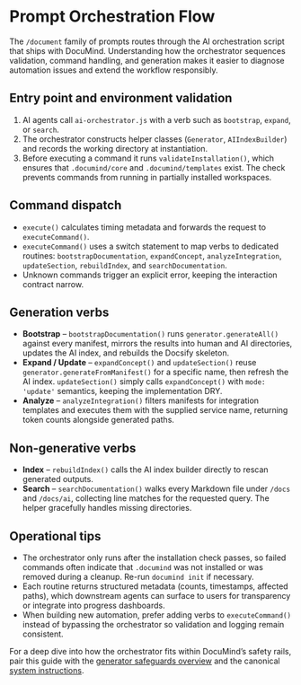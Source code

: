 # Prompt Orchestration Flow

The `/document` family of prompts routes through the AI orchestration script that ships with DocuMind. Understanding how the orchestrator sequences validation, command handling, and generation makes it easier to diagnose automation issues and extend the workflow responsibly.

## Entry point and environment validation

1. AI agents call `ai-orchestrator.js` with a verb such as `bootstrap`, `expand`, or `search`.
2. The orchestrator constructs helper classes (`Generator`, `AIIndexBuilder`) and records the working directory at instantiation.
3. Before executing a command it runs `validateInstallation()`, which ensures that `.documind/core` and `.documind/templates` exist. The check prevents commands from running in partially installed workspaces.

## Command dispatch

- `execute()` calculates timing metadata and forwards the request to `executeCommand()`.
- `executeCommand()` uses a switch statement to map verbs to dedicated routines: `bootstrapDocumentation`, `expandConcept`, `analyzeIntegration`, `updateSection`, `rebuildIndex`, and `searchDocumentation`.
- Unknown commands trigger an explicit error, keeping the interaction contract narrow.

## Generation verbs

- **Bootstrap** – `bootstrapDocumentation()` runs `generator.generateAll()` against every manifest, mirrors the results into human and AI directories, updates the AI index, and rebuilds the Docsify skeleton.
- **Expand / Update** – `expandConcept()` and `updateSection()` reuse `generator.generateFromManifest()` for a specific name, then refresh the AI index. `updateSection()` simply calls `expandConcept()` with `mode: 'update'` semantics, keeping the implementation DRY.
- **Analyze** – `analyzeIntegration()` filters manifests for integration templates and executes them with the supplied service name, returning token counts alongside generated paths.

## Non-generative verbs

- **Index** – `rebuildIndex()` calls the AI index builder directly to rescan generated outputs.
- **Search** – `searchDocumentation()` walks every Markdown file under `/docs` and `/docs/ai`, collecting line matches for the requested query. The helper gracefully handles missing directories.

## Operational tips

- The orchestrator only runs after the installation check passes, so failed commands often indicate that `.documind` was not installed or was removed during a cleanup. Re-run `documind init` if necessary.
- Each routine returns structured metadata (counts, timestamps, affected paths), which downstream agents can surface to users for transparency or integrate into progress dashboards.
- When building new automation, prefer adding verbs to `executeCommand()` instead of bypassing the orchestrator so validation and logging remain consistent.

For a deep dive into how the orchestrator fits within DocuMind’s safety rails, pair this guide with the [generator safeguards overview](./02-generator-safeguards.md) and the canonical [system instructions](../../src/core/system.md).
